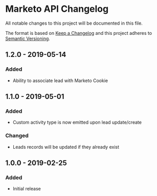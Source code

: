 # Marketo API Changelog

All notable changes to this project will be documented in this file.

The format is based on [Keep a Changelog](http://keepachangelog.com/) and this project adheres to [Semantic Versioning](http://semver.org/).

## 1.2.0 - 2019-05-14

### Added

- Ability to associate lead with Marketo Cookie

## 1.1.0 - 2019-05-01

### Added

- Custom activity type is now emitted upon lead update/create

### Changed

- Leads records will be updated if they already exist

## 1.0.0 - 2019-02-25

### Added

- Initial release
